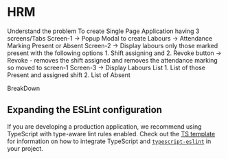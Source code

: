 # HRM

Understand the problem
To create Single Page Application having 3 screens/Tabs
Screen-1
  -> Popup Modal to create Labours
  -> Attendance Marking Present or Absent
Screen-2
  -> Display labours only those marked present with the following options
      1. Shift assigning and 
      2. Revoke button
  -> Revoke - removes the shift assigned and removes the attendance marking so moved to screen-1
Screen-3
  -> Display Labours List
      1. List of those Present and assigned shift
      2. List of Absent

BreakDown

## Expanding the ESLint configuration

If you are developing a production application, we recommend using TypeScript with type-aware lint rules enabled. Check out the [TS template](https://github.com/vitejs/vite/tree/main/packages/create-vite/template-react-ts) for information on how to integrate TypeScript and [`typescript-eslint`](https://typescript-eslint.io) in your project.
